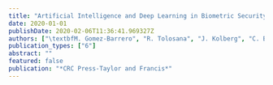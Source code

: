 ```yaml
---
title: "Artificial Intelligence and Deep Learning in Biometric Security: Trends, Potential and Challenge"
date: 2020-01-01
publishDate: 2020-02-06T11:36:41.969327Z
authors: ["\textbfM. Gomez-Barrero", "R. Tolosana", "J. Kolberg", "C. Busch"]
publication_types: ["6"]
abstract: ""
featured: false
publication: "*CRC Press-Taylor and Francis*"
---
```


